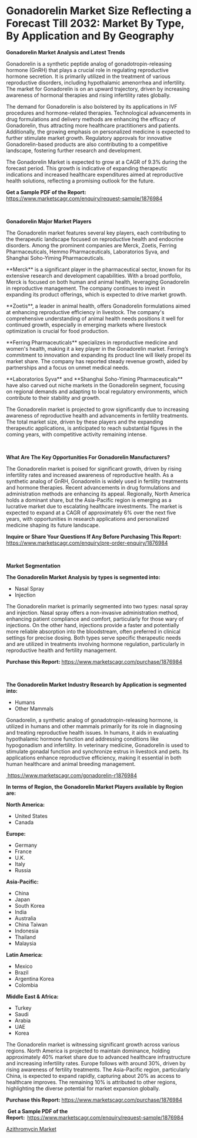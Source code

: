 <p><h1>Gonadorelin Market Size Reflecting a Forecast Till 2032: Market By Type, By Application and By Geography</h1></p><p><strong>Gonadorelin Market Analysis and Latest Trends</strong></p>
<p><p>Gonadorelin is a synthetic peptide analog of gonadotropin-releasing hormone (GnRH) that plays a crucial role in regulating reproductive hormone secretion. It is primarily utilized in the treatment of various reproductive disorders, including hypothalamic amenorrhea and infertility. The market for Gonadorelin is on an upward trajectory, driven by increasing awareness of hormonal therapies and rising infertility rates globally. </p><p>The demand for Gonadorelin is also bolstered by its applications in IVF procedures and hormone-related therapies. Technological advancements in drug formulations and delivery methods are enhancing the efficacy of Gonadorelin, thus attracting more healthcare practitioners and patients. Additionally, the growing emphasis on personalized medicine is expected to further stimulate market growth. Regulatory approvals for innovative Gonadorelin-based products are also contributing to a competitive landscape, fostering further research and development.</p><p>The Gonadorelin Market is expected to grow at a CAGR of 9.3% during the forecast period. This growth is indicative of expanding therapeutic indications and increased healthcare expenditures aimed at reproductive health solutions, reflecting a promising outlook for the future.</p></p>
<p><strong>Get a Sample PDF of the Report:&nbsp;</strong> <a href="https://www.marketscagr.com/enquiry/request-sample/1876984?utm_campaign=2470&utm_medium=2&utm_source=Github&utm_content=ia&utm_term=08032025&utm_id=gonadorelin">https://www.marketscagr.com/enquiry/request-sample/1876984</a></p>
<p>&nbsp;</p>
<p><strong>Gonadorelin Major Market Players</strong></p>
<p><p>The Gonadorelin market features several key players, each contributing to the therapeutic landscape focused on reproductive health and endocrine disorders. Among the prominent companies are Merck, Zoetis, Ferring Pharmaceuticals, Hemmo Pharmaceuticals, Laboratorios Syva, and Shanghai Soho-Yiming Pharmaceuticals.</p><p>**Merck** is a significant player in the pharmaceutical sector, known for its extensive research and development capabilities. With a broad portfolio, Merck is focused on both human and animal health, leveraging Gonadorelin in reproductive management. The company continues to invest in expanding its product offerings, which is expected to drive market growth.</p><p>**Zoetis**, a leader in animal health, offers Gonadorelin formulations aimed at enhancing reproductive efficiency in livestock. The company's comprehensive understanding of animal health needs positions it well for continued growth, especially in emerging markets where livestock optimization is crucial for food production.</p><p>**Ferring Pharmaceuticals** specializes in reproductive medicine and women's health, making it a key player in the Gonadorelin market. Ferring’s commitment to innovation and expanding its product line will likely propel its market share. The company has reported steady revenue growth, aided by partnerships and a focus on unmet medical needs.</p><p>**Laboratorios Syva** and **Shanghai Soho-Yiming Pharmaceuticals** have also carved out niche markets in the Gonadorelin segment, focusing on regional demands and adapting to local regulatory environments, which contribute to their stability and growth.</p><p>The Gonadorelin market is projected to grow significantly due to increasing awareness of reproductive health and advancements in fertility treatments. The total market size, driven by these players and the expanding therapeutic applications, is anticipated to reach substantial figures in the coming years, with competitive activity remaining intense.</p></p>
<p>&nbsp;</p>
<p><strong>What Are The Key Opportunities For Gonadorelin Manufacturers?</strong></p>
<p><p>The Gonadorelin market is poised for significant growth, driven by rising infertility rates and increased awareness of reproductive health. As a synthetic analog of GnRH, Gonadorelin is widely used in fertility treatments and hormone therapies. Recent advancements in drug formulations and administration methods are enhancing its appeal. Regionally, North America holds a dominant share, but the Asia-Pacific region is emerging as a lucrative market due to escalating healthcare investments. The market is expected to expand at a CAGR of approximately 6% over the next five years, with opportunities in research applications and personalized medicine shaping its future landscape.</p></p>
<p><strong>Inquire or Share Your Questions If Any Before Purchasing This Report:</strong> <a href="https://www.marketscagr.com/enquiry/pre-order-enquiry/1876984?utm_campaign=2470&utm_medium=2&utm_source=Github&utm_content=ia&utm_term=08032025&utm_id=gonadorelin">https://www.marketscagr.com/enquiry/pre-order-enquiry/1876984</a></p>
<p>&nbsp;</p>
<p><strong>Market Segmentation</strong></p>
<p><strong>The Gonadorelin Market Analysis by types is segmented into:</strong></p>
<p><ul><li>Nasal Spray</li><li>Injection</li></ul></p>
<p><p>The Gonadorelin market is primarily segmented into two types: nasal spray and injection. Nasal spray offers a non-invasive administration method, enhancing patient compliance and comfort, particularly for those wary of injections. On the other hand, injections provide a faster and potentially more reliable absorption into the bloodstream, often preferred in clinical settings for precise dosing. Both types serve specific therapeutic needs and are utilized in treatments involving hormone regulation, particularly in reproductive health and fertility management.</p></p>
<p><strong>Purchase this Report:&nbsp;</strong><a href="https://www.marketscagr.com/purchase/1876984?utm_campaign=2470&utm_medium=2&utm_source=Github&utm_content=ia&utm_term=08032025&utm_id=gonadorelin">https://www.marketscagr.com/purchase/1876984</a></p>
<p>&nbsp;</p>
<p><strong>The Gonadorelin Market Industry Research by Application is segmented into:</strong></p>
<p><ul><li>Humans</li><li>Other Mammals</li></ul></p>
<p><p>Gonadorelin, a synthetic analog of gonadotropin-releasing hormone, is utilized in humans and other mammals primarily for its role in diagnosing and treating reproductive health issues. In humans, it aids in evaluating hypothalamic hormone function and addressing conditions like hypogonadism and infertility. In veterinary medicine, Gonadorelin is used to stimulate gonadal function and synchronize estrus in livestock and pets. Its applications enhance reproductive efficiency, making it essential in both human healthcare and animal breeding management.</p></p>
<p><a href="https://www.marketscagr.com/gonadorelin-r1876984?utm_campaign=2470&utm_medium=2&utm_source=Github&utm_content=ia&utm_term=08032025&utm_id=gonadorelin">&nbsp;https://www.marketscagr.com/gonadorelin-r1876984</a></p>
<p><strong>In terms of Region, the Gonadorelin Market Players available by Region are:</strong></p>
<p>
    <p> <strong> North America: </strong>
        <ul>
            <li>United States</li>
            <li>Canada</li>
        </ul>
        </p> 
    <p> <strong> Europe: </strong>
        <ul>
            <li>Germany</li>
            <li>France</li>
            <li>U.K.</li>
            <li>Italy</li>
            <li>Russia</li>
        </ul>
        </p> 
    <p> <strong> Asia-Pacific: </strong>
        <ul>
            <li>China</li>
            <li>Japan</li>
            <li>South Korea</li>
            <li>India</li>
            <li>Australia</li>
            <li>China Taiwan</li>
            <li>Indonesia</li>
            <li>Thailand</li>
            <li>Malaysia</li>
        </ul>
        </p> 
    <p> <strong> Latin America: </strong>
        <ul>
            <li>Mexico</li>
            <li>Brazil</li>
            <li>Argentina Korea</li>
            <li>Colombia</li>
        </ul>
        </p> 
    <p> <strong> Middle East & Africa: </strong>
        <ul>
            <li>Turkey</li>
            <li>Saudi</li>
            <li>Arabia</li>
            <li>UAE</li>
            <li>Korea</li>
        </ul>
    </p>
    </p>
<p><p>The Gonadorelin market is witnessing significant growth across various regions. North America is projected to maintain dominance, holding approximately 40% market share due to advanced healthcare infrastructure and increasing infertility rates. Europe follows with around 30%, driven by rising awareness of fertility treatments. The Asia-Pacific region, particularly China, is expected to expand rapidly, capturing about 20% as access to healthcare improves. The remaining 10% is attributed to other regions, highlighting the diverse potential for market expansion globally.</p></p>
<p><strong>Purchase this Report: </strong><a href="https://www.marketscagr.com/purchase/1876984?utm_campaign=2470&utm_medium=2&utm_source=Github&utm_content=ia&utm_term=08032025&utm_id=gonadorelin">https://www.marketscagr.com/purchase/1876984</a></p>
<p>&nbsp;<strong>Get a Sample PDF of the Report:&nbsp;&nbsp;</strong><a href="https://www.marketscagr.com/enquiry/request-sample/1876984?utm_campaign=2470&utm_medium=2&utm_source=Github&utm_content=ia&utm_term=08032025&utm_id=gonadorelin">https://www.marketscagr.com/enquiry/request-sample/1876984</a></p>
<p><strong></strong></p>
<p><p><a href="https://github.com/yankimber90yankim/Market-Research-Report-List-1/blob/main/azithromycin-market.md?utm_campaign=2470&utm_medium=2&utm_source=Github&utm_content=ia&utm_term=08032025&utm_id=gonadorelin">Azithromycin Market</a></p></p>